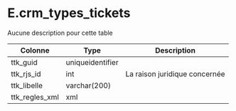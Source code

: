 # E.crm_types_tickets

Aucune description pour cette table

Colonne|Type|Description
---|---|---
ttk_guid|uniqueidentifier|
ttk_rjs_id|int|La raison juridique concernée 
ttk_libelle|varchar(200)|
ttk_regles_xml|xml|
